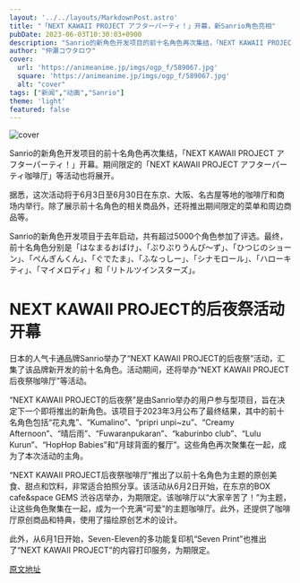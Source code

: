 ```yaml
---
layout: '../../layouts/MarkdownPost.astro'
title: "「NEXT KAWAII PROJECT アフターパーティ！」开幕，新Sanrio角色亮相"
pubDate: 2023-06-03T10:30:03+0900
description: "Sanrio的新角色开发项目的前十名角色再次集结，「NEXT KAWAII PROJECT アフターパーティ！」开幕。期间限定的「NEXT KAWAII PROJECT アフターパーティ咖啡厅」等活动也将展开。"
author: "仲瀬コウタロウ"
cover:
  url: 'https://animeanime.jp/imgs/ogp_f/589067.jpg'
  square: 'https://animeanime.jp/imgs/ogp_f/589067.jpg'
  alt: "cover"
tags: ["新闻","动画","Sanrio"]
theme: 'light'
featured: false
---
```


![cover](https://animeanime.jp/imgs/ogp_f/589067.jpg)

Sanrio的新角色开发项目的前十名角色再次集结，「NEXT KAWAII PROJECT アフターパーティ！」开幕。期间限定的「NEXT KAWAII PROJECT アフターパーティ咖啡厅」等活动也将展开。

据悉，这次活动将于6月3日至6月30日在东京、大阪、名古屋等地的咖啡厅和商场内举行。除了展示前十名角色的相关商品外，还将推出期间限定的菜单和周边商品等。

Sanrio的新角色开发项目于去年启动，共有超过5000个角色参加了评选。最终，前十名角色分别是「はなまるおばけ」、「ぷりぷりうんぴ～ず」、「ひつじのショーン」、「ぺんぎんくん」、「ぐでたま」、「ふなっしー」、「シナモロール」、「ハローキティ」、「マイメロディ」和「リトルツインスターズ」。

# NEXT KAWAII PROJECT的后夜祭活动开幕

日本的人气卡通品牌Sanrio举办了“NEXT KAWAII PROJECT的后夜祭”活动，汇集了该品牌新开发的前十名角色。活动期间，还将举办“NEXT KAWAII PROJECT后夜祭咖啡厅”等活动。

“NEXT KAWAII PROJECT的后夜祭”是由Sanrio举办的用户参与型项目，旨在决定下一个即将推出的新角色。该项目于2023年3月公布了最终结果，其中的前十名角色包括“花丸鬼”、“Kumalino”、“pripri unpi~zu”、“Creamy Afternoon”、“晴后雨”、“Fuwaranpukaran”、“kaburinbo club”、“Lulu Kurun”、“HopHop Babies”和“月球背面的餐厅”。这些角色再次聚集在一起，成为了本次活动的主角。

“NEXT KAWAII PROJECT后夜祭咖啡厅”推出了以前十名角色为主题的原创美食、甜点和饮料，非常适合拍照分享。该活动从6月2日开始，在东京的BOX cafe&space GEMS 渋谷店举办，为期限定。该咖啡厅以“大家辛苦了！”为主题，让这些角色聚集在一起，成为一个充满“可爱”的主题咖啡厅。此外，还提供了咖啡厅原创商品和特典，使用了描绘原创艺术的设计。

此外，从6月1日开始，Seven-Eleven的多功能复印机“Seven Print”也推出了“NEXT KAWAII PROJECT”的内容打印服务，为期限定。

  [原文地址](https://animeanime.jp/article/2023/06/03/77711.html)